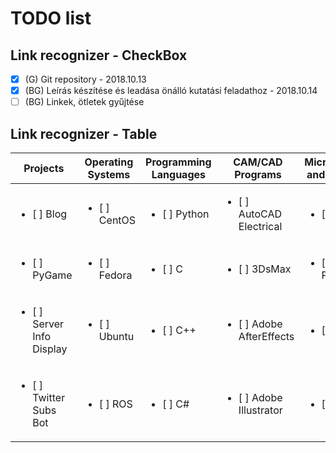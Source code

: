 # TODO list
## Link recognizer - CheckBox

- [X] (G)  Git repository - 2018.10.13 
- [X] (BG) Leírás készítése és leadása önálló kutatási feladathoz - 2018.10.14
- [ ] (BG) Linkek, ötletek gyűjtése

## Link recognizer - Table

Projects | Operating Systems | Programming Languages   | CAM/CAD Programs | Microcontrollers and Processors | 
|---------------------------------- |---------------|---------------|----------------|-----------|
| <ul><li>[ ] Blog </li></ul>       | <ul><li>[ ] CentOS</li></ul>        | <ul><li>[ ] Python </li></ul> | <ul><li>[ ] AutoCAD Electrical </li></ul> | <ul><li>[ ] Arduino </li></ul> |
| <ul><li>[ ] PyGame</li></ul>   | <ul><li>[ ] Fedora </li></ul>       | <ul><li>[ ] C</li></ul> | <ul><li>[ ] 3DsMax </li></ul> |<ul><li>[ ] Raspberry Pi </li></ul> |
| <ul><li>[ ] Server Info Display</li></ul>| <ul><li>[ ] Ubuntu</li></ul> | <ul><li>[ ] C++ </li></ul> | <ul><li>[ ] Adobe AfterEffects </li></ul> |<ul><li>[ ]  </li></ul> |
| <ul><li>[ ] Twitter Subs Bot </li></ul> | <ul><li>[ ] ROS </li></ul>    | <ul><li>[ ] C# </li></ul> | <ul><li>[ ] Adobe Illustrator </li></ul> |<ul><li>[ ]  </li></ul> |
